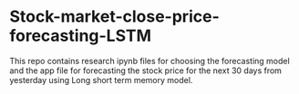 # Stock-market-close-price-forecasting-LSTM
This repo contains research ipynb files for choosing the forecasting model and the app file for forecasting the stock price for the next 30 days from yesterday using Long short term memory model.
